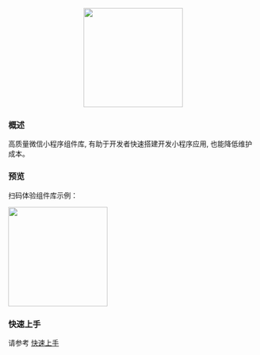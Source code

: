 <p align="center">
    <a href="https://weapp.iviewui.com">
        <img width="200" src="http://images.kaishiba.com/kai-ui.png">
    </a>
</p>

### 概述
高质量微信小程序组件库, 有助于开发者快速搭建开发小程序应用, 也能降低维护成本。

### 预览
扫码体验组件库示例：

<img width="200" src="http://images.kaishiba.com/kaiqr.jpg">

### 快速上手

请参考 [快速上手](#/start)

